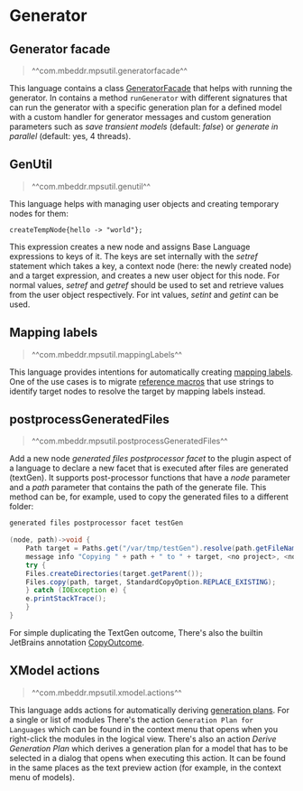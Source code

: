 # Generator

## Generator facade

> ^^com.mbeddr.mpsutil.generatorfacade^^

This language contains a class [GeneratorFacade](http://127.0.0.1:63320/node?ref=r%3A00bd75cf-1225-4ef5-9a7e-390aed8718dd%28com.mbeddr.mpsutil.generatorfacade.runtime%29%2F5915735921188775088) that helps with running the generator. In contains a method
`runGenerator` with different signatures that can run the generator with a specific generation plan for a defined model
with a custom handler for generator messages and custom generation parameters such as *save transient models* (default: *false*) or
*generate in parallel* (default: yes, 4 threads).

## GenUtil

> ^^com.mbeddr.mpsutil.genutil^^

This language helps with managing user objects and creating temporary nodes for them:

```
createTempNode{hello -> "world"};
```

This expression creates a new node and assigns Base Language expressions to keys of it. The keys are set internally with
the *setref* statement which takes a key, a context node (here: the newly created node) and a target expression, and creates
a new user object for this node. For normal values, *setref* and *getref* should be used to set and retrieve
values from the user object respectively. For int values, *setint* and *getint* can be used.

## Mapping labels

> ^^com.mbeddr.mpsutil.mappingLabels^^

This language provides intentions for automatically creating [mapping labels](https://www.jetbrains.com/help/mps/generator-language.html#mappinglabel). One of the use cases is to migrate [reference macros](https://www.jetbrains.com/help/mps/generator-language.html#macro) that use strings to identify target nodes to resolve the target by mapping labels instead.

## postprocessGeneratedFiles

> ^^com.mbeddr.mpsutil.postprocessGeneratedFiles^^

Add a new node *generated files postprocessor facet* to the plugin aspect of a language to declare a new facet that
is executed after files are generated (textGen). It supports post-processor functions that have a *node* parameter and
a *path* parameter that contains the path of the generate file. This method can be, for example, used to copy the generated
files to a different folder:

```java
generated files postprocessor facet testGen
 
(node, path)->void {
    Path target = Paths.get("/var/tmp/testGen").resolve(path.getFileName());
    message info "Copying " + path + " to " + target, <no project>, <no throwable>;
    try {
    Files.createDirectories(target.getParent());
    Files.copy(path, target, StandardCopyOption.REPLACE_EXISTING);
    } catch (IOException e) {
    e.printStackTrace();
    }
}
```

For simple duplicating the TextGen outcome, There's also the builtin JetBrains annotation [CopyOutcome](http://127.0.0.1:63320/node?ref=r%3A4d7d5410-8d5a-45f2-a2f2-a6b7b42a377e%28jetbrains.mps.lang.makeup.structure%29%2F1223283106984741523).

## XModel actions

> ^^com.mbeddr.mpsutil.xmodel.actions^^

This language adds actions for automatically deriving [generation plans](https://www.jetbrains.com/help/mps/generation-plan.html).
For a single or list of modules There's the action `Generation Plan for Languages` which can be found in the context menu that
opens when you right-click the modules in the logical view. There's also an action *Derive Generation Plan* which derives
a generation plan for a model that has to be selected in a dialog that opens when executing this action. It can be found
in the same places as the text preview action (for example, in the context menu of models).

